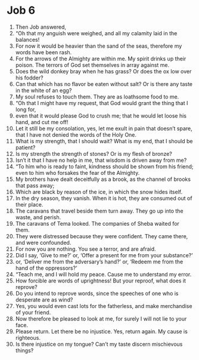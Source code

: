 ﻿
# Job 6
1. Then Job answered, 
2. “Oh that my anguish were weighed, and all my calamity laid in the balances! 
3. For now it would be heavier than the sand of the seas, therefore my words have been rash. 
4. For the arrows of the Almighty are within me. My spirit drinks up their poison. The terrors of God set themselves in array against me. 
5. Does the wild donkey bray when he has grass? Or does the ox low over his fodder? 
6. Can that which has no flavor be eaten without salt? Or is there any taste in the white of an egg? 
7. My soul refuses to touch them. They are as loathsome food to me. 
8. “Oh that I might have my request, that God would grant the thing that I long for, 
9. even that it would please God to crush me; that he would let loose his hand, and cut me off! 
10. Let it still be my consolation, yes, let me exult in pain that doesn’t spare, that I have not denied the words of the Holy One. 
11. What is my strength, that I should wait? What is my end, that I should be patient? 
12. Is my strength the strength of stones? Or is my flesh of bronze? 
13. Isn’t it that I have no help in me, that wisdom is driven away from me? 
14. “To him who is ready to faint, kindness should be shown from his friend; even to him who forsakes the fear of the Almighty. 
15. My brothers have dealt deceitfully as a brook, as the channel of brooks that pass away; 
16. Which are black by reason of the ice, in which the snow hides itself. 
17. In the dry season, they vanish. When it is hot, they are consumed out of their place. 
18. The caravans that travel beside them turn away. They go up into the waste, and perish. 
19. The caravans of Tema looked. The companies of Sheba waited for them. 
20. They were distressed because they were confident. They came there, and were confounded. 
21. For now you are nothing. You see a terror, and are afraid. 
22. Did I say, ‘Give to me?’ or, ‘Offer a present for me from your substance?’ 
23. or, ‘Deliver me from the adversary’s hand?’ or, ‘Redeem me from the hand of the oppressors?’ 
24. “Teach me, and I will hold my peace. Cause me to understand my error. 
25. How forcible are words of uprightness! But your reproof, what does it reprove? 
26. Do you intend to reprove words, since the speeches of one who is desperate are as wind? 
27. Yes, you would even cast lots for the fatherless, and make merchandise of your friend. 
28. Now therefore be pleased to look at me, for surely I will not lie to your face. 
29. Please return. Let there be no injustice. Yes, return again. My cause is righteous. 
30. Is there injustice on my tongue? Can’t my taste discern mischievous things? 
